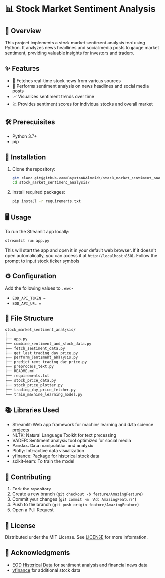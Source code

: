 # 📊 Stock Market Sentiment Analysis

## 🌟 Overview

This project implements a stock market sentiment analysis tool using Python. It analyzes news headlines and social media posts to gauge market sentiment, providing valuable insights for investors and traders.

## ✨ Features

- 📰 Fetches real-time stock news from various sources
- 🧠 Performs sentiment analysis on news headlines and social media posts
- 📈 Visualizes sentiment trends over time
- 💹 Provides sentiment scores for individual stocks and overall market

## 🛠️ Prerequisites

- Python 3.7+
- pip

## 🚀 Installation

1. Clone the repository:

    ```bash
    git clone git@github.com:RoystonDAlmeida/stock_market_sentiment_analysis.git
    cd stock_market_sentiment_analysis/
    ```

2. Install required packages:

    ```bash
    pip install -r requirements.txt
    ```

## 🖥️ Usage

To run the Streamlit app locally:

```bash
streamlit run app.py
```

This will start the app and open it in your default web browser. If it doesn't open automatically, you can access it at `http://localhost:8501`.
Follow the prompt to input stock ticker symbols

## ⚙️ Configuration

Add the following values to `.env`:-

- `EOD_API_TOKEN = `
- `EOD_API_URL = `

## 📁 File Structure

```bash
stock_market_sentiment_analysis/
│
├── app.py
├── combine_sentiment_and_stock_data.py
├── fetch_sentiment_data.py
├── get_last_trading_day_price.py
├── perform_sentiment_analysis.py
├── predict_next_trading_day_price.py
├── preprocess_text.py
├── README.md
├── requirements.txt
├── stock_price_data.py
├── stock_price_plotter.py
├── trading_day_price_fetcher.py
└── train_machine_learning_model.py
```


## 📚 Libraries Used

- Streamlit: Web app framework for machine learning and data science projects
- NLTK: Natural Language Toolkit for text processing
- VADER: Sentiment analysis tool optimized for social media
- Pandas: Data manipulation and analysis
- Plotly: Interactive data visualization
- yfinance: Package for historical stock data
- scikit-learn: To train the model

## 🤝 Contributing

1. Fork the repository
2. Create a new branch (`git checkout -b feature/AmazingFeature`)
3. Commit your changes (`git commit -m 'Add AmazingFeature'`)
4. Push to the branch (`git push origin feature/AmazingFeature`)
5. Open a Pull Request

## 📄 License

Distributed under the MIT License. See [LICENSE](https://opensource.org/license/MIT) for more information.

## 🙏 Acknowledgments

- [EOD Historical Data](https://eodhd.com/) for sentiment analysis and financial news data
- [yfinance](https://github.com/ranaroussi/yfinance) for additional stock data